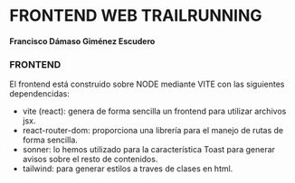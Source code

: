  # FRONTEND WEB TRAILRUNNING
 #### Francisco Dámaso Giménez Escudero

### FRONTEND

El frontend está construido sobre NODE mediante VITE con las siguientes dependencidas:
- vite (react): genera de forma sencilla un frontend para utilizar archivos jsx.
- react-router-dom: proporciona una librería para el manejo de rutas de forma sencilla.
- sonner: lo hemos utilizado para la característica Toast para generar avisos sobre el resto de contenidos.
- tailwind: para generar estilos a traves de clases en html.